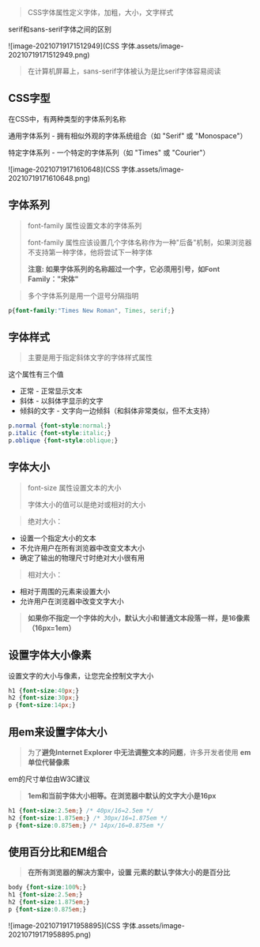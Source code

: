 > CSS字体属性定义字体，加粗，大小，文字样式

serif和sans-serif字体之间的区别

![image-20210719171512949](CSS 字体.assets/image-20210719171512949.png)

> 在计算机屏幕上，sans-serif字体被认为是比serif字体容易阅读

## CSS字型

在CSS中，有两种类型的字体系列名称

通用字体系列 - 拥有相似外观的字体系统组合（如 "Serif" 或 "Monospace"）

特定字体系列 - 一个特定的字体系列（如 "Times" 或 "Courier"）

![image-20210719171610648](CSS 字体.assets/image-20210719171610648.png)

## 字体系列

> font-family 属性设置文本的字体系列
>
> font-family 属性应该设置几个字体名称作为一种"后备"机制，如果浏览器不支持第一种字体，他将尝试下一种字体
>
> **注意: 如果字体系列的名称超过一个字，它必须用引号，如Font Family："宋体"**

> 多个字体系列是用一个逗号分隔指明

```css
p{font-family:"Times New Roman", Times, serif;}
```

## 字体样式

> 主要是用于指定斜体文字的字体样式属性

这个属性有三个值

* 正常 - 正常显示文本
* 斜体 - 以斜体字显示的文字
* 倾斜的文字 - 文字向一边倾斜（和斜体非常类似，但不太支持）

```css
p.normal {font-style:normal;}
p.italic {font-style:italic;}
p.oblique {font-style:oblique;}
```

## 字体大小

> font-size 属性设置文本的大小
>
> 字体大小的值可以是绝对或相对的大小

> 绝对大小：

* 设置一个指定大小的文本
* 不允许用户在所有浏览器中改变文本大小
* 确定了输出的物理尺寸时绝对大小很有用

> 相对大小：

* 相对于周围的元素来设置大小
* 允许用户在浏览器中改变文字大小

> **如果你不指定一个字体的大小，默认大小和普通文本段落一样，是16像素（16px=1em）**

## 设置字体大小像素

设置文字的大小与像素，让您完全控制文字大小

```css
h1 {font-size:40px;}
h2 {font-size:30px;}
p {font-size:14px;}
```



## 用em来设置字体大小

> 为了**避免Internet Explorer 中无法调整文本的问题**，许多开发者使用 **em 单位代替像素**

em的尺寸单位由W3C建议

> **1em和当前字体大小相等。在浏览器中默认的文字大小是16px**

```css
h1 {font-size:2.5em;} /* 40px/16=2.5em */
h2 {font-size:1.875em;} /* 30px/16=1.875em */
p {font-size:0.875em;} /* 14px/16=0.875em */
```

## 使用百分比和EM组合

> **在所有浏览器的解决方案中，设置 <body>元素的默认字体大小的是百分比**

```css
body {font-size:100%;}
h1 {font-size:2.5em;}
h2 {font-size:1.875em;}
p {font-size:0.875em;}
```

![image-20210719171958895](CSS 字体.assets/image-20210719171958895.png)

